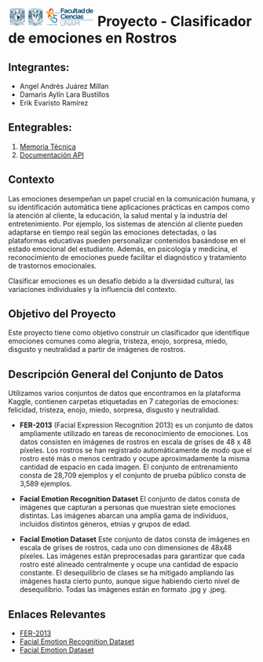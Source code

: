 # ![Logo Facultad de Ciencias](images/logoFC85.png) Proyecto - Clasificador de emociones en Rostros

## Integrantes:  

- Angel Andrés Juárez Millan
- Damaris Aylín Lara Bustillos
- Erik Evaristo Ramírez

## Entegrables:

1. [Memoria Técnica]()
1. [Documentación API]()

## Contexto
Las emociones desempeñan un papel crucial en la comunicación humana, y su identificación automática tiene aplicaciones prácticas en campos como la atención al cliente, la educación, la salud mental y la industria del entretenimiento. Por ejemplo, los sistemas de atención al cliente pueden adaptarse en tiempo real según las emociones detectadas, o las plataformas educativas pueden personalizar contenidos basándose en el estado emocional del estudiante. Además, en psicología y medicina, el reconocimiento de emociones puede facilitar el diagnóstico y tratamiento de trastornos emocionales.

Clasificar emociones es un desafío debido a la diversidad cultural, las variaciones individuales y la influencia del contexto.

## Objetivo del Proyecto
Este proyecto tiene como objetivo construir un clasificador que identifique emociones comunes como alegría, tristeza, enojo, sorpresa, miedo, disgusto y neutralidad a partir de imágenes de rostros.

## Descripción General del Conjunto de Datos

Utilizamos varios conjuntos de datos que encontramos en la plataforma Kaggle, contienen carpetas etiquetadas en 7 categorías de emociones: felicidad, tristeza, enojo, miedo, sorpresa, disgusto y neutralidad.

- **FER-2013**
(Facial Expression Recognition 2013) es un conjunto de datos ampliamente utilizado en tareas de reconocimiento de emociones. Los datos consisten en imágenes de rostros en escala de grises de 48 x 48 píxeles. Los rostros se han registrado automáticamente de modo que el rostro esté más o menos centrado y ocupe aproximadamente la misma cantidad de espacio en cada imagen.
El conjunto de entrenamiento consta de 28,709 ejemplos y el conjunto de prueba público consta de 3,589 ejemplos.

- **Facial Emotion Recognition Dataset**
El conjunto de datos consta de imágenes que capturan a personas que muestran siete emociones distintas. Las imágenes abarcan una amplia gama de individuos, incluidos distintos géneros, etnias y grupos de edad.

- **Facial Emotion Dataset**
Este conjunto de datos consta de imágenes en escala de grises de rostros, cada uno con dimensiones de 48x48 píxeles. Las imágenes están preprocesadas para garantizar que cada rostro esté alineado centralmente y ocupe una cantidad de espacio constante. El desequilibrio de clases se ha mitigado ampliando las imágenes hasta cierto punto, aunque sigue habiendo cierto nivel de desequilibrio. Todas las imágenes están en formato .jpg y .jpeg.

## Enlaces Relevantes
- [FER-2013](https://www.kaggle.com/datasets/msambare/fer2013)
- [Facial Emotion Recognition Dataset](https://www.kaggle.com/datasets/tapakah68/facial-emotion-recognition)
- [Facial Emotion Dataset](https://www.kaggle.com/datasets/dilkushsingh/facial-emotion-dataset)


